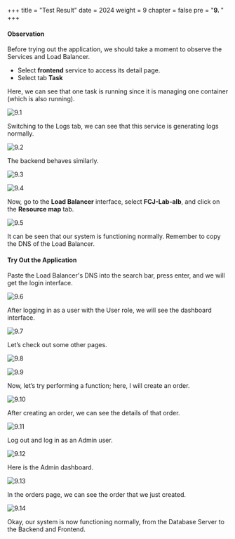 +++
title = "Test Result"
date = 2024
weight = 9
chapter = false
pre = "<b>9. </b>"
+++

#### Observation

Before trying out the application, we should take a moment to observe the Services and Load Balancer.

- Select **frontend** service  to access its detail page.
- Select tab **Task**

Here, we can see that one task is running since it is managing one container (which is also running).

![9.1](/images/9-test-result/9.1.png)

Switching to the Logs tab, we can see that this service is generating logs normally.

![9.2](/images/9-test-result/9.2.png)

The backend behaves similarly.

![9.3](/images/9-test-result/9.3.png)

![9.4](/images/9-test-result/9.4.png)

Now, go to the **Load Balancer** interface, select **FCJ-Lab-alb**, and click on the **Resource map** tab.

![9.5](/images/9-test-result/9.5.png)

It can be seen that our system is functioning normally. Remember to copy the DNS of the Load Balancer.

#### Try Out the Application

Paste the Load Balancer's DNS into the search bar, press enter, and we will get the login interface.

![9.6](/images/9-test-result/9.6.png)

After logging in as a user with the User role, we will see the dashboard interface.

![9.7](/images/9-test-result/9.7.png)

Let’s check out some other pages.

![9.8](/images/9-test-result/9.8.png)

![9.9](/images/9-test-result/9.9.png)

Now, let’s try performing a function; here, I will create an order.

![9.10](/images/9-test-result/9.10.png)

After creating an order, we can see the details of that order.

![9.11](/images/9-test-result/9.11.png)

Log out and log in as an Admin user.

![9.12](/images/9-test-result/9.12.png)

Here is the Admin dashboard.

![9.13](/images/9-test-result/9.13.png)

In the orders page, we can see the order that we just created.

![9.14](/images/9-test-result/9.14.png)

Okay, our system is now functioning normally, from the Database Server to the Backend and Frontend.
